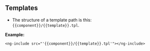 ## Templates
- The structure of a template path is this: `{{component}}/{{template}}.tpl`.

**Example:**

	<ng-include src="'{{component}}/{{template}}.tpl'"></ng-include>